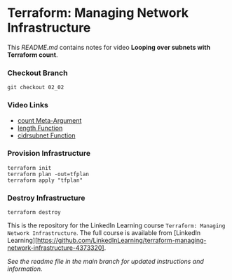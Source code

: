 # Terraform: Managing Network Infrastructure
This _README.md_ contains notes for video **Looping over subnets with Terraform count**.

### Checkout Branch
```shell
git checkout 02_02
```

### Video Links
- [count Meta-Argument](https://developer.hashicorp.com/terraform/language/meta-arguments/count)
- [length Function](https://developer.hashicorp.com/terraform/language/functions/length)
- [cidrsubnet Function](https://developer.hashicorp.com/terraform/language/functions/cidrsubnet)

### Provision Infrastructure
```hcl
terraform init
terraform plan -out=tfplan
terraform apply "tfplan"
```

### Destroy Infrastructure
```hcl
terraform destroy
```

This is the repository for the LinkedIn Learning course `Terraform: Managing Network Infrastructure`. The full course is available from [LinkedIn Learning][https://github.com/LinkedInLearning/terraform-managing-network-infrastructure-4373320].


_See the readme file in the main branch for updated instructions and information._
